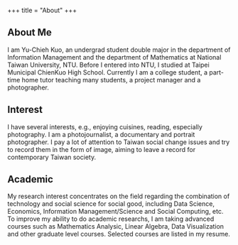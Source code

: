 +++
title = "About"
+++

## About Me

I am Yu-Chieh Kuo, an undergrad student double major in the department of Information Management and the department of Mathematics at National Taiwan University, NTU.
Before I entered into NTU, I studied at Taipei Municipal ChienKuo High School.
Currently I am a college student, a part-time home tutor teaching many students, a project manager and a photographer.

## Interest

I have several interests, e.g., enjoying cuisines, reading, especially photography. I am a photojournalist, a documentary and portrait photographer.
I pay a lot of attention to Taiwan social change issues and try to record them in the form of image, aiming to leave a record for contemporary Taiwan society.

## Academic

My research interest concentrates on the field regarding the combination of technology and social science for social good, 
including Data Science, Economics, Information Management/Science and Social Computing, etc.
To improve my ability to do academic researchs, I am taking advanced courses such as Mathematics Analysic, Linear Algebra, 
Data Visualization and other graduate level courses. Selected courses are listed in my resume.
